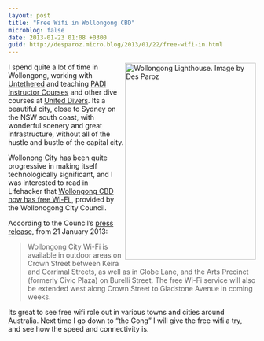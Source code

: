 ```yaml
---
layout: post
title: "Free Wifi in Wollongong CBD"
microblog: false
date: 2013-01-23 01:08 +0300
guid: http://desparoz.micro.blog/2013/01/22/free-wifi-in.html
---
```

<p><img id="gong" title="Wollongong Lighthouse" height="400" alt="Wollongong Lighthouse. Image by Des Paroz" align="right" width="266" class=" " src="http://desparoz.me/uploads/2017/b0c667083b.jpg" />
I spend quite a lot of time in Wollongong, working with <a href="http://untethered.com.au">Untethered</a> and teaching <a href="http://www.divingidc.com/idc/">PADI Instructor Courses</a> and other dive courses at <a href="http://www.uniteddivers.com.au">United Divers</a>. Its a beautiful city, close to Sydney on the NSW south coast, with wonderful scenery and great infrastructure, without all of the hustle and bustle of the capital city.</p>
<p>Wollonong City has been quite progressive in making itself technologically significant, and I was interested to read in Lifehacker that <a href="http://www.lifehacker.com.au/2013/01/wollongong-cbd-adds-free-wi-fi/">Wollongong CBD now has free Wi-Fi </a>, provided by the Wollonogong City Council.</p>
<p>According to the Council’s <a href="http://www.wollongong.nsw.gov.au/council/news/Pages/connectwithcitycentrewifi.aspx">press release</a>, from 21 January 2013:</p>
<blockquote><p>Wollongong City Wi-Fi is available in outdoor areas on Crown Street between Keira and Corrimal Streets, as well as in Globe Lane, and the Arts Precinct (formerly Civic Plaza) on Burelli Street. The free Wi-Fi service will also be extended west along Crown Street to Gladstone Avenue in coming weeks.</p></blockquote>
<p>Its great to see free wifi role out in various towns and cities around Australia. Next time I go down to “the Gong” I will give the free wifi a try, and see how the speed and connectivity is.</p>
